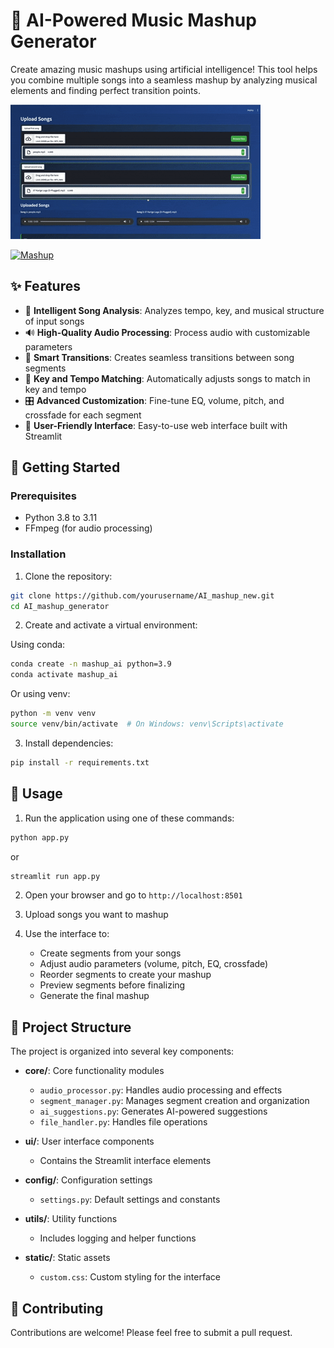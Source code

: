# 🎵 AI-Powered Music Mashup Generator

Create amazing music mashups using artificial intelligence! This tool helps you combine multiple songs into a seamless mashup by analyzing musical elements and finding perfect transition points.


![Interface Demo](assets/final_mashup.gif)


[![Mashup](https://img.shields.io/badge/🎵-Listen_to_Mashup-blue)](/data/output/final_mashup.wav)
 

## ✨ Features

- 🎸 **Intelligent Song Analysis**: Analyzes tempo, key, and musical structure of input songs
- 🔊 **High-Quality Audio Processing**: Process audio with customizable parameters
- 🎯 **Smart Transitions**: Creates seamless transitions between song segments
- 🎼 **Key and Tempo Matching**: Automatically adjusts songs to match in key and tempo
- 🎛️ **Advanced Customization**: Fine-tune EQ, volume, pitch, and crossfade for each segment
- 🎨 **User-Friendly Interface**: Easy-to-use web interface built with Streamlit

## 🚀 Getting Started

### Prerequisites

- Python 3.8 to 3.11
- FFmpeg (for audio processing)

### Installation

1. Clone the repository:
```bash
git clone https://github.com/yourusername/AI_mashup_new.git
cd AI_mashup_generator
```

2. Create and activate a virtual environment:

Using conda:
```bash
conda create -n mashup_ai python=3.9
conda activate mashup_ai
```

Or using venv:
```bash
python -m venv venv
source venv/bin/activate  # On Windows: venv\Scripts\activate
```

3. Install dependencies:
```bash
pip install -r requirements.txt
```

## 💫 Usage

1. Run the application using one of these commands:
```bash
python app.py
```
or
```bash
streamlit run app.py
```

2. Open your browser and go to `http://localhost:8501`

3. Upload songs you want to mashup

4. Use the interface to:
   - Create segments from your songs
   - Adjust audio parameters (volume, pitch, EQ, crossfade)
   - Reorder segments to create your mashup
   - Preview segments before finalizing
   - Generate the final mashup

## 🔧 Project Structure

The project is organized into several key components:

- **core/**: Core functionality modules
  - `audio_processor.py`: Handles audio processing and effects
  - `segment_manager.py`: Manages segment creation and organization
  - `ai_suggestions.py`: Generates AI-powered suggestions
  - `file_handler.py`: Handles file operations

- **ui/**: User interface components
  - Contains the Streamlit interface elements

- **config/**: Configuration settings
  - `settings.py`: Default settings and constants

- **utils/**: Utility functions
  - Includes logging and helper functions

- **static/**: Static assets
  - `custom.css`: Custom styling for the interface

## 🤝 Contributing

Contributions are welcome! Please feel free to submit a pull request.